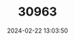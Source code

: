 ---
title: "30963"
category: "Stahlia monosperma"
draft: false
date: 2024-02-22 13:03:50
languages:
  Spanish; Castilian: ["Cóbana Polisandro"]
---